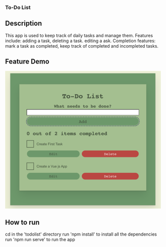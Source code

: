 ### To-Do List

## Description
This app is used to keep track of daily tasks and manage them.
Features include: adding a task, deleting a task. editing a ask.
Completion features: mark a task as completed, keep track of completed and incompleted tasks.

## Feature Demo
![alt text](https://github.com/harmya/todolist/blob/master/demo/add.png)

## How to run
cd in the 'todolist' directory
run 'npm install' to install all the dependencies
run 'npm run serve' to run the app
